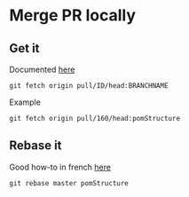 # Merge PR locally

## Get it

Documented [here](https://docs.github.com/en/github/collaborating-with-issues-and-pull-requests/reviewing-changes-in-pull-requests/checking-out-pull-requests-locally)

```
git fetch origin pull/ID/head:BRANCHNAME
```

Example

```
git fetch origin pull/160/head:pomStructure
```

## Rebase it

Good how-to in french [here](https://www.miximum.fr/blog/git-rebase/)

```
git rebase master pomStructure
```
